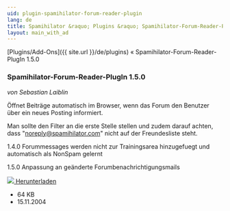 ```yaml
---
uid: plugin-spamihilator-forum-reader-plugin
lang: de
title: Spamihilator &raquo; Plugins &raquo; Spamihilator-Forum-Reader-PlugIn 1.5.0
layout: main_with_ad
---
```


[Plugins/Add-Ons]({{ site.url }}/de/plugins) &laquo; Spamihilator-Forum-Reader-PlugIn 1.5.0

### Spamihilator-Forum-Reader-PlugIn 1.5.0

_von Sebastian Laiblin_

Öffnet Beiträge automatisch im Browser, wenn das Forum den Benutzer über ein neues Posting informiert.

Man sollte den Filter an die erste Stelle stellen und zudem darauf achten, dass "noreply@spamihilator.com" nicht auf der Freundesliste steht.

1.4.0 Forummessages werden nicht zur Trainingsarea hinzugefuegt und automatisch als NonSpam gelernt

1.5.0 Anpassung an geänderte Forumbenachrichtigungsmails

<div class="downloadsection">
<a href="http://www.laiblin.de/download/download.php?id=forumreaderplugin" class="radius button left" id="download-button"><img src="{{site.url}}/images/download-arrow.png"> Herunterladen</a>
<ul id="download-notes">
<li>64 KB</li>
<li>15.11.2004</li>
</ul>
</div>

